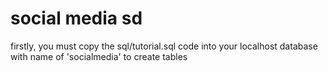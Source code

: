 # social media sd
firstly, you must copy the sql/tutorial.sql code into your localhost database with name of 'socialmedia' to create tables
